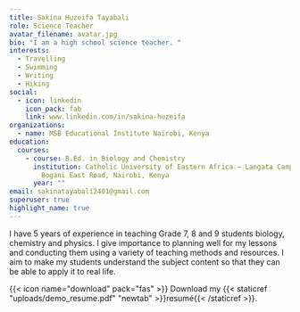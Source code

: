 ```yaml
---
title: Sakina Huzeifa Tayabali
role: Science Teacher
avatar_filename: avatar.jpg
bio: "I am a high school science teacher. "
interests:
  - Travelling
  - Swimming
  - Writing
  - Hiking
social:
  - icon: linkedin
    icon_pack: fab
    link: www.linkedin.com/in/sakina-huzeifa
organizations:
  - name: MSB Educational Institute Nairobi, Kenya
education:
  courses:
    - course: B.Ed. in Biology and Chemistry
      institution: Catholic University of Eastern Africa – Langata Campus, Nairobi
        Bogani East Road, Nairobi, Kenya
      year: ""
email: sakinatayabali2401@gmail.com
superuser: true
highlight_name: true
---
```

I have 5 years of experience in teaching Grade 7, 8 and 9 students biology, chemistry and physics.  I give importance to planning well for my lessons and conducting them using a variety of teaching methods and resources. I aim to make my students understand the subject content so that they can be able to apply it to real life. 

{{< icon name="download" pack="fas" >}} Download my {{< staticref "uploads/demo_resume.pdf" "newtab" >}}resumé{{< /staticref >}}.